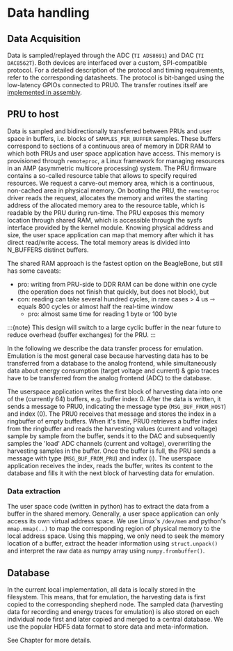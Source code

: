 # Data handling

## Data Acquisition

Data is sampled/replayed through the ADC (`TI ADS8691`) and DAC (`TI DAC8562T`). Both devices are interfaced over a custom, SPI-compatible protocol. For a detailed description of the protocol and timing requirements, refer to the corresponding datasheets. The protocol is bit-banged using the low-latency GPIOs connected to PRU0. The transfer routines itself are [implemented in assembly](../../software/firmware/lib/src/spi_transfer_pru.asm).

## PRU to host

Data is sampled and bidirectionally transferred between PRUs and user space in buffers, i.e. blocks of `SAMPLES_PER_BUFFER` samples. These buffers correspond to sections of a continuous area of memory in DDR RAM to which both PRUs and user space application have access. This memory is provisioned through `remoteproc`, a Linux framework for managing resources in an AMP (asymmetric multicore processing) system. The PRU firmware contains a so-called resource table that allows to specify required resources. We request a carve-out memory area, which is a continuous, non-cached area in physical memory. On booting the PRU, the `remoteproc` driver reads the request, allocates the memory and writes the starting address of the allocated memory area to the resource table, which is readable by the PRU during run-time. The PRU exposes this memory location through shared RAM, which is accessible through the sysfs interface provided by the kernel module. Knowing physical address and size, the user space application can map that memory after which it has direct read/write access. The total memory areas is divided into N_BUFFERS distinct buffers.

The shared RAM approach is the fastest option on the BeagleBone, but still has some caveats:

- pro: writing from PRU-side to DDR RAM can be done within one cycle (the operation does not finish that quickly, but does not block), but
- con: reading can take several hundred cycles, in rare cases > 4 us ⇾ equals 800 cycles or almost half the real-time window
  - pro: almost same time for reading 1 byte or 100 byte

:::{note}
This design will switch to a large cyclic buffer in the near future to reduce overhead (buffer exchanges) for the PRU.
:::

In the following we describe the data transfer process for emulation. Emulation is the most general case because harvesting data has to be transferred from a database to the analog frontend, while simultaneously data about energy consumption (target voltage and current) & gpio traces have to be transferred from the analog frontend (ADC) to the database.

The userspace application writes the first block of harvesting data into one of the (currently 64) buffers, e.g. buffer index 0. After the data is written, it sends a message to PRU0, indicating the message type (`MSG_BUF_FROM_HOST`) and index (0). The PRU0 receives that message and stores the index in a ringbuffer of empty buffers. When it's time, PRU0 retrieves a buffer index from the ringbuffer and reads the harvesting values (current and voltage) sample by sample from the buffer, sends it to the DAC and subsequently samples the 'load' ADC channels (current and voltage), overwriting the harvesting samples in the buffer. Once the buffer is full, the PRU sends a message with type (`MSG_BUF_FROM_PRU`) and index (i). The userspace application receives the index, reads the buffer, writes its content to the database and fills it with the next block of harvesting data for emulation.

### Data extraction

The user space code (written in python) has to extract the data from a buffer in the shared memory. Generally, a user space application can only access its own virtual address space. We use Linux's `/dev/mem` and python's `mmap.mmap(..)` to map the corresponding region of physical memory to the local address space. Using this mapping, we only need to seek the memory location of a buffer, extract the header information using `struct.unpack()` and interpret the raw data as numpy array using `numpy.frombuffer()`.


## Database

In the current local implementation, all data is locally stored in the filesystem. This means, that for emulation, the harvesting data is first copied to the corresponding shepherd node. The sampled data (harvesting data for recording and energy traces for emulation) is also stored on each individual node first and later copied and merged to a central database. We use the popular HDF5 data format to store data and meta-information.

See Chapter [](../user/data_format) for more details.
